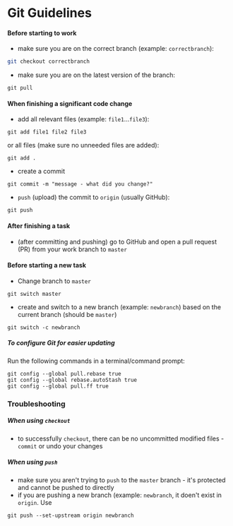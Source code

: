 # Git Guidelines 
#### Before starting to work
- make sure you are on the correct branch (example: `correctbranch`): 
```bash
git checkout correctbranch
```
- make sure you are on the latest version of the branch:
```
git pull
```
#### When finishing a significant code change
- add all relevant files (example: `file1`...`file3`):
```
git add file1 file2 file3
```
or all files (make sure no unneeded files are added):
```
git add .
```
- create a commit
```
git commit -m "message - what did you change?"
```
- `push` (upload) the commit to `origin` (usually GitHub):
```
git push
```
#### After finishing a task
- (after committing and pushing) go to GitHub and open a pull request (PR) from your work branch to `master`
#### Before starting a new task
- Change branch to `master`
```
git switch master
```
- create and switch to a new branch (example: `newbranch`) based on the current branch (should be `master`)
```
git switch -c newbranch
```
##### To configure Git for easier updating
Run the following commands in a terminal/command prompt:
```
git config --global pull.rebase true
git config --global rebase.autoStash true
git config --global pull.ff true
```
### Troubleshooting
##### When using `checkout`
- to successfully `checkout`, there can be no uncommitted modified files - `commit` or undo your changes
##### When using `push`
- make sure you aren't trying to `push` to the `master` branch - it's protected and cannot be pushed to directly
- if you are pushing a new branch (example: `newbranch`, it doen't exist in `origin`. Use 
```
git push --set-upstream origin newbranch
```
